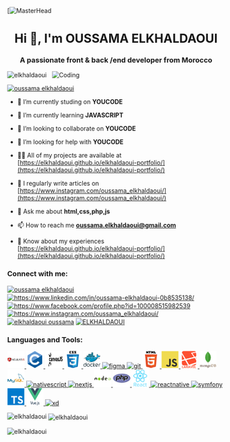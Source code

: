 [![MasterHead]([https://media.licdn.com/dms/image/C4D16AQGWeVe1QvT4PQ/profile-displaybackgroundimage-shrink_350_1400/0/1645710854478?e=1677715200&v=beta&t=m6wDN5bVcTFLnFUVchQVCGi1UziSOpZlHEGD2suebso])
<h1 align="center">Hi 👋, I'm OUSSAMA ELKHALDAOUI</h1>
<h3 align="center">A passionate front & back /end developer from Morocco</h3>
<img align="right" alt="Coding" width="400" src="https://www.macapflag.com/blog/wp-content/uploads/2021/05/le-metier-de-developpeur-870x600.jpg">

<p align="left"> <img src="https://komarev.com/ghpvc/?username=elkhaldaoui&label=Profile%20views&color=0e75b6&style=flat" alt="elkhaldaoui" /> </p>

<p align="left"> <a href="https://twitter.com/oussama elkhaldaoui" target="blank"><img src="https://img.shields.io/twitter/follow/oussama elkhaldaoui?logo=twitter&style=for-the-badge" alt="oussama elkhaldaoui" /></a> </p>

- 🔭 I’m currently studing on **YOUCODE**

- 🌱 I’m currently learning **JAVASCRIPT**

- 👯 I’m looking to collaborate on **YOUCODE**

- 🤝 I’m looking for help with **YOUCODE**

- 👨‍💻 All of my projects are available at [https://elkhaldaoui.github.io/elkhaldaoui-portfolio/](https://elkhaldaoui.github.io/elkhaldaoui-portfolio/)

- 📝 I regularly write articles on [https://www.instagram.com/oussama_elkhaldaoui/](https://www.instagram.com/oussama_elkhaldaoui/)

- 💬 Ask me about **html,css,php,js**

- 📫 How to reach me **oussama.elkhaldaoui@gmail.com**

- 📄 Know about my experiences [https://elkhaldaoui.github.io/elkhaldaoui-portfolio/](https://elkhaldaoui.github.io/elkhaldaoui-portfolio/)

<h3 align="left">Connect with me:</h3>
<p align="left">
<a href="https://twitter.com/oussama elkhaldaoui" target="blank"><img align="center" src="https://raw.githubusercontent.com/rahuldkjain/github-profile-readme-generator/master/src/images/icons/Social/twitter.svg" alt="oussama elkhaldaoui" height="30" width="40" /></a>
<a href="https://linkedin.com/in/https://www.linkedin.com/in/oussama-elkhaldaoui-0b8535138/" target="blank"><img align="center" src="https://raw.githubusercontent.com/rahuldkjain/github-profile-readme-generator/master/src/images/icons/Social/linked-in-alt.svg" alt="https://www.linkedin.com/in/oussama-elkhaldaoui-0b8535138/" height="30" width="40" /></a>
<a href="https://fb.com/https://www.facebook.com/profile.php?id=100008515982539" target="blank"><img align="center" src="https://raw.githubusercontent.com/rahuldkjain/github-profile-readme-generator/master/src/images/icons/Social/facebook.svg" alt="https://www.facebook.com/profile.php?id=100008515982539" height="30" width="40" /></a>
<a href="https://instagram.com/https://www.instagram.com/oussama_elkhaldaoui/" target="blank"><img align="center" src="https://raw.githubusercontent.com/rahuldkjain/github-profile-readme-generator/master/src/images/icons/Social/instagram.svg" alt="https://www.instagram.com/oussama_elkhaldaoui/" height="30" width="40" /></a>
<a href="https://www.youtube.com/c/elkhaldaoui oussama" target="blank"><img align="center" src="https://raw.githubusercontent.com/rahuldkjain/github-profile-readme-generator/master/src/images/icons/Social/youtube.svg" alt="elkhaldaoui oussama" height="30" width="40" /></a>
<a href="https://discord.gg/ELKHALDAOUI" target="blank"><img align="center" src="https://raw.githubusercontent.com/rahuldkjain/github-profile-readme-generator/master/src/images/icons/Social/discord.svg" alt="ELKHALDAOUI" height="30" width="40" /></a>
</p>

<h3 align="left">Languages and Tools:</h3>
<p align="left"> <a href="https://angular.io" target="_blank" rel="noreferrer"> <img src="https://raw.githubusercontent.com/devicons/devicon/master/icons/angularjs/angularjs-original-wordmark.svg" alt="angularjs" width="40" height="40"/> </a> <a href="https://www.cprogramming.com/" target="_blank" rel="noreferrer"> <img src="https://raw.githubusercontent.com/devicons/devicon/master/icons/c/c-original.svg" alt="c" width="40" height="40"/> </a> <a href="https://canvasjs.com" target="_blank" rel="noreferrer"> <img src="https://raw.githubusercontent.com/Hardik0307/Hardik0307/master/assets/canvasjs-charts.svg" alt="canvasjs" width="40" height="40"/> </a> <a href="https://www.w3schools.com/css/" target="_blank" rel="noreferrer"> <img src="https://raw.githubusercontent.com/devicons/devicon/master/icons/css3/css3-original-wordmark.svg" alt="css3" width="40" height="40"/> </a> <a href="https://www.docker.com/" target="_blank" rel="noreferrer"> <img src="https://raw.githubusercontent.com/devicons/devicon/master/icons/docker/docker-original-wordmark.svg" alt="docker" width="40" height="40"/> </a> <a href="https://www.figma.com/" target="_blank" rel="noreferrer"> <img src="https://www.vectorlogo.zone/logos/figma/figma-icon.svg" alt="figma" width="40" height="40"/> </a> <a href="https://git-scm.com/" target="_blank" rel="noreferrer"> <img src="https://www.vectorlogo.zone/logos/git-scm/git-scm-icon.svg" alt="git" width="40" height="40"/> </a> <a href="https://www.w3.org/html/" target="_blank" rel="noreferrer"> <img src="https://raw.githubusercontent.com/devicons/devicon/master/icons/html5/html5-original-wordmark.svg" alt="html5" width="40" height="40"/> </a> <a href="https://developer.mozilla.org/en-US/docs/Web/JavaScript" target="_blank" rel="noreferrer"> <img src="https://raw.githubusercontent.com/devicons/devicon/master/icons/javascript/javascript-original.svg" alt="javascript" width="40" height="40"/> </a> <a href="https://laravel.com/" target="_blank" rel="noreferrer"> <img src="https://raw.githubusercontent.com/devicons/devicon/master/icons/laravel/laravel-plain-wordmark.svg" alt="laravel" width="40" height="40"/> </a> <a href="https://www.mongodb.com/" target="_blank" rel="noreferrer"> <img src="https://raw.githubusercontent.com/devicons/devicon/master/icons/mongodb/mongodb-original-wordmark.svg" alt="mongodb" width="40" height="40"/> </a> <a href="https://www.mysql.com/" target="_blank" rel="noreferrer"> <img src="https://raw.githubusercontent.com/devicons/devicon/master/icons/mysql/mysql-original-wordmark.svg" alt="mysql" width="40" height="40"/> </a> <a href="https://nativescript.org/" target="_blank" rel="noreferrer"> <img src="https://raw.githubusercontent.com/detain/svg-logos/780f25886640cef088af994181646db2f6b1a3f8/svg/nativescript.svg" alt="nativescript" width="40" height="40"/> </a> <a href="https://nextjs.org/" target="_blank" rel="noreferrer"> <img src="https://cdn.worldvectorlogo.com/logos/nextjs-2.svg" alt="nextjs" width="40" height="40"/> </a> <a href="https://nodejs.org" target="_blank" rel="noreferrer"> <img src="https://raw.githubusercontent.com/devicons/devicon/master/icons/nodejs/nodejs-original-wordmark.svg" alt="nodejs" width="40" height="40"/> </a> <a href="https://www.php.net" target="_blank" rel="noreferrer"> <img src="https://raw.githubusercontent.com/devicons/devicon/master/icons/php/php-original.svg" alt="php" width="40" height="40"/> </a> <a href="https://reactjs.org/" target="_blank" rel="noreferrer"> <img src="https://raw.githubusercontent.com/devicons/devicon/master/icons/react/react-original-wordmark.svg" alt="react" width="40" height="40"/> </a> <a href="https://reactnative.dev/" target="_blank" rel="noreferrer"> <img src="https://reactnative.dev/img/header_logo.svg" alt="reactnative" width="40" height="40"/> </a> <a href="https://symfony.com" target="_blank" rel="noreferrer"> <img src="https://symfony.com/logos/symfony_black_03.svg" alt="symfony" width="40" height="40"/> </a> <a href="https://www.typescriptlang.org/" target="_blank" rel="noreferrer"> <img src="https://raw.githubusercontent.com/devicons/devicon/master/icons/typescript/typescript-original.svg" alt="typescript" width="40" height="40"/> </a> <a href="https://vuejs.org/" target="_blank" rel="noreferrer"> <img src="https://raw.githubusercontent.com/devicons/devicon/master/icons/vuejs/vuejs-original-wordmark.svg" alt="vuejs" width="40" height="40"/> </a> <a href="https://www.adobe.com/products/xd.html" target="_blank" rel="noreferrer"> <img src="https://cdn.worldvectorlogo.com/logos/adobe-xd.svg" alt="xd" width="40" height="40"/> </a> </p>

<p><img align="left" src="https://github-readme-stats.vercel.app/api/top-langs?username=elkhaldaoui&show_icons=true&locale=en&layout=compact" alt="elkhaldaoui" /></p>

<p>&nbsp;<img align="center" src="https://github-readme-stats.vercel.app/api?username=elkhaldaoui&show_icons=true&locale=en" alt="elkhaldaoui" /></p>

<p><img align="center" src="https://github-readme-streak-stats.herokuapp.com/?user=elkhaldaoui&" alt="elkhaldaoui" /></p>

